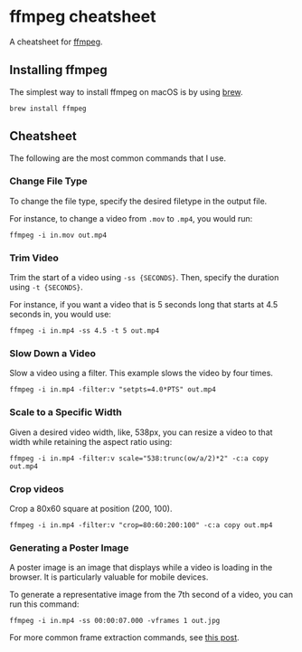# ffmpeg cheatsheet

A cheatsheet for [ffmpeg](https://ffmpeg.org/).

## Installing ffmpeg

The simplest way to install ffmpeg on macOS is by using
[brew](https://brew.sh/).

```
brew install ffmpeg
```

## Cheatsheet

The following are the most common commands that I use.

### Change File Type

To change the file type, specify the desired filetype in the output file.

For instance, to change a video from `.mov` to `.mp4`, you would run:

```
ffmpeg -i in.mov out.mp4
```

### Trim Video

Trim the start of a video using `-ss {SECONDS}`. Then, specify the duration using `-t {SECONDS}`.

For instance, if you want a video that is 5 seconds long that starts at 4.5 seconds in, you would use:

```
ffmpeg -i in.mp4 -ss 4.5 -t 5 out.mp4
```

### Slow Down a Video

Slow a video using a filter. This example slows the video by four times.

```
ffmpeg -i in.mp4 -filter:v "setpts=4.0*PTS" out.mp4
```

### Scale to a Specific Width

Given a desired video width, like, 538px, you can resize a video to that width while retaining the aspect ratio
using:

```
ffmpeg -i in.mp4 -filter:v scale="538:trunc(ow/a/2)*2" -c:a copy out.mp4
```

### Crop videos

Crop a 80x60 square at position (200, 100).

```
ffmpeg -i in.mp4 -filter:v "crop=80:60:200:100" -c:a copy out.mp4
```

### Generating a Poster Image

A poster image is an image that displays while a video is loading in the browser. It is particularly
valuable for mobile devices.

To generate a representative image from the 7th second of a video, you can run this command:

```
ffmpeg -i in.mp4 -ss 00:00:07.000 -vframes 1 out.jpg
```

For more common frame extraction commands, see
[this post](https://www.bugcodemaster.com/article/extract-images-frame-frame-video-file-using-ffmpeg).

